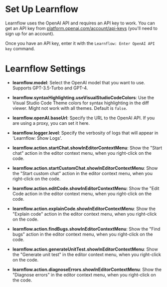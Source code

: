 # Set Up Learnflow

Learnflow uses the OpenAI API and requires an API key to work. You can get an API key from [platform.openai.com/account/api-keys](https://platform.openai.com/account/api-keys) (you'll need to sign up for an account).

Once you have an API key, enter it with the `Learnflow: Enter OpenAI API key` command.

# Learnflow Settings

- **learnflow.model**: Select the OpenAI model that you want to use. Supports GPT-3.5-Turbo and GPT-4.
- **learnflow.syntaxHighlighting.useVisualStudioCodeColors**: Use the Visual Studio Code Theme colors for syntax highlighting in the diff viewer. Might not work with all themes. Default is `false`.

- **learnflow.openAI.baseUrl**: Specify the URL to the OpenAI API. If you are using a proxy, you can set it here.
- **learnflow.logger.level**: Specify the verbosity of logs that will appear in 'Learnflow: Show Logs'.

- **learnflow.action.startChat.showInEditorContextMenu**: Show the "Start chat" action in the editor context menu, when you right-click on the code.
- **learnflow.action.startCustomChat.showInEditorContextMenu**: Show the "Start custom chat" action in the editor context menu, when you right-click on the code.
- **learnflow.action.editCode.showInEditorContextMenu**: Show the "Edit Code action in the editor context menu, when you right-click on the code.
- **learnflow.action.explainCode.showInEditorContextMenu**: Show the "Explain code" action in the editor context menu, when you right-click on the code.
- **learnflow.action.findBugs.showInEditorContextMenu**: Show the "Find bugs" action in the editor context menu, when you right-click on the code.
- **learnflow.action.generateUnitTest.showInEditorContextMenu**: Show the "Generate unit test" in the editor context menu, when you right-click on the code.
- **learnflow.action.diagnoseErrors.showInEditorContextMenu**: Show the "Diagnose errors" in the editor context menu, when you right-click on the code.
